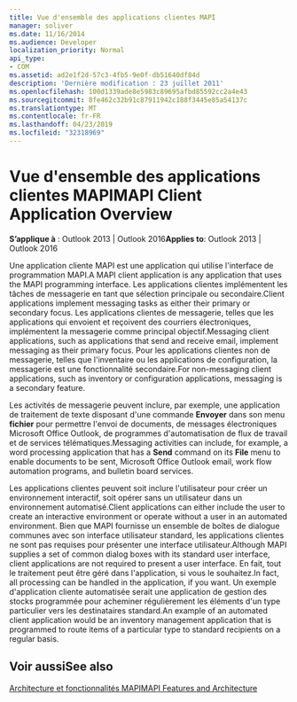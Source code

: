 ```yaml
---
title: Vue d'ensemble des applications clientes MAPI
manager: soliver
ms.date: 11/16/2014
ms.audience: Developer
localization_priority: Normal
api_type:
- COM
ms.assetid: ad2e1f2d-57c3-4fb5-9e0f-db51640df84d
description: 'Dernière modification : 23 juillet 2011'
ms.openlocfilehash: 100d1339ade8e5983c89695afbd85592cc2a4e43
ms.sourcegitcommit: 8fe462c32b91c87911942c188f3445e85a54137c
ms.translationtype: MT
ms.contentlocale: fr-FR
ms.lasthandoff: 04/23/2019
ms.locfileid: "32318969"
---
```

# <a name="mapi-client-application-overview"></a><span data-ttu-id="ad5ae-103">Vue d'ensemble des applications clientes MAPI</span><span class="sxs-lookup"><span data-stu-id="ad5ae-103">MAPI Client Application Overview</span></span>

  
  
<span data-ttu-id="ad5ae-104">**S’applique à** : Outlook 2013 | Outlook 2016</span><span class="sxs-lookup"><span data-stu-id="ad5ae-104">**Applies to**: Outlook 2013 | Outlook 2016</span></span> 
  
<span data-ttu-id="ad5ae-105">Une application cliente MAPI est une application qui utilise l'interface de programmation MAPI.</span><span class="sxs-lookup"><span data-stu-id="ad5ae-105">A MAPI client application is any application that uses the MAPI programming interface.</span></span> <span data-ttu-id="ad5ae-106">Les applications clientes implémentent les tâches de messagerie en tant que sélection principale ou secondaire.</span><span class="sxs-lookup"><span data-stu-id="ad5ae-106">Client applications implement messaging tasks as either their primary or secondary focus.</span></span> <span data-ttu-id="ad5ae-107">Les applications clientes de messagerie, telles que les applications qui envoient et reçoivent des courriers électroniques, implémentent la messagerie comme principal objectif.</span><span class="sxs-lookup"><span data-stu-id="ad5ae-107">Messaging client applications, such as applications that send and receive email, implement messaging as their primary focus.</span></span> <span data-ttu-id="ad5ae-108">Pour les applications clientes non de messagerie, telles que l'inventaire ou les applications de configuration, la messagerie est une fonctionnalité secondaire.</span><span class="sxs-lookup"><span data-stu-id="ad5ae-108">For non-messaging client applications, such as inventory or configuration applications, messaging is a secondary feature.</span></span>
  
<span data-ttu-id="ad5ae-109">Les activités de messagerie peuvent inclure, par exemple, une application de traitement de texte disposant d'une commande **Envoyer** dans son menu **fichier** pour permettre l'envoi de documents, de messages électroniques Microsoft Office Outlook, de programmes d'automatisation de flux de travail et de services télématiques.</span><span class="sxs-lookup"><span data-stu-id="ad5ae-109">Messaging activities can include, for example, a word processing application that has a **Send** command on its **File** menu to enable documents to be sent, Microsoft Office Outlook email, work flow automation programs, and bulletin board services.</span></span> 
  
<span data-ttu-id="ad5ae-110">Les applications clientes peuvent soit inclure l'utilisateur pour créer un environnement interactif, soit opérer sans un utilisateur dans un environnement automatisé.</span><span class="sxs-lookup"><span data-stu-id="ad5ae-110">Client applications can either include the user to create an interactive environment or operate without a user in an automated environment.</span></span> <span data-ttu-id="ad5ae-111">Bien que MAPI fournisse un ensemble de boîtes de dialogue communes avec son interface utilisateur standard, les applications clientes ne sont pas requises pour présenter une interface utilisateur.</span><span class="sxs-lookup"><span data-stu-id="ad5ae-111">Although MAPI supplies a set of common dialog boxes with its standard user interface, client applications are not required to present a user interface.</span></span> <span data-ttu-id="ad5ae-112">En fait, tout le traitement peut être géré dans l'application, si vous le souhaitez.</span><span class="sxs-lookup"><span data-stu-id="ad5ae-112">In fact, all processing can be handled in the application, if you want.</span></span> <span data-ttu-id="ad5ae-113">Un exemple d'application cliente automatisée serait une application de gestion des stocks programmée pour acheminer régulièrement les éléments d'un type particulier vers les destinataires standard.</span><span class="sxs-lookup"><span data-stu-id="ad5ae-113">An example of an automated client application would be an inventory management application that is programmed to route items of a particular type to standard recipients on a regular basis.</span></span>
  
## <a name="see-also"></a><span data-ttu-id="ad5ae-114">Voir aussi</span><span class="sxs-lookup"><span data-stu-id="ad5ae-114">See also</span></span>



[<span data-ttu-id="ad5ae-115">Architecture et fonctionnalités MAPI</span><span class="sxs-lookup"><span data-stu-id="ad5ae-115">MAPI Features and Architecture</span></span>](mapi-features-and-architecture.md)

